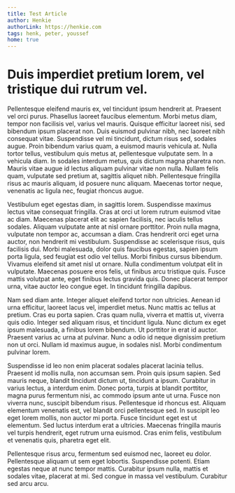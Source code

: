 ```yaml
---
title: Test Article
author: Henkie
authorLink: https://henkie.com
tags: henk, peter, youssef
home: true
---
```


# Duis imperdiet pretium lorem, vel tristique dui rutrum vel.

Pellentesque eleifend mauris ex, vel tincidunt ipsum hendrerit at. Praesent vel orci purus. Phasellus laoreet faucibus elementum. Morbi metus diam, tempor non facilisis vel, varius vel mauris. Quisque efficitur laoreet nisi, sed bibendum ipsum placerat non. Duis euismod pulvinar nibh, nec laoreet nibh consequat vitae. Suspendisse vel mi tincidunt, dictum risus sed, sodales augue. Proin bibendum varius quam, a euismod mauris vehicula at. Nulla tortor tellus, vestibulum quis metus at, pellentesque vulputate sem. In a vehicula diam. In sodales interdum metus, quis dictum magna pharetra non. Mauris vitae augue id lectus aliquam pulvinar vitae non nulla. Nullam felis quam, vulputate sed pretium at, sagittis aliquet nibh. Pellentesque fringilla risus ac mauris aliquam, id posuere nunc aliquam. Maecenas tortor neque, venenatis ac ligula nec, feugiat rhoncus augue.

Vestibulum eget egestas diam, in sagittis lorem. Suspendisse maximus lectus vitae consequat fringilla. Cras at orci ut lorem rutrum euismod vitae ac diam. Maecenas placerat elit ac sapien facilisis, nec iaculis tellus sodales. Aliquam vulputate ante at nisl ornare porttitor. Proin nulla magna, vulputate non tempor ac, accumsan a diam. Cras hendrerit orci eget urna auctor, non hendrerit mi vestibulum. Suspendisse ac scelerisque risus, quis facilisis dui. Morbi malesuada, dolor quis faucibus egestas, sapien ipsum porta ligula, sed feugiat est odio vel tellus. Morbi finibus cursus bibendum. Vivamus eleifend sit amet nisl ut ornare. Nulla condimentum volutpat elit in vulputate. Maecenas posuere eros felis, ut finibus arcu tristique quis. Fusce mattis volutpat ante, eget finibus lectus gravida quis. Donec placerat tempor urna, vitae auctor leo congue eget. In tincidunt fringilla dapibus.

Nam sed diam ante. Integer aliquet eleifend tortor non ultricies. Aenean id urna efficitur, laoreet lacus vel, imperdiet metus. Nunc mattis ac tellus at pretium. Cras eu porta sapien. Cras quam nulla, viverra et mattis ut, viverra quis odio. Integer sed aliquam risus, et tincidunt ligula. Nunc dictum ex eget ipsum malesuada, a finibus lorem bibendum. Ut porttitor in erat id auctor. Praesent varius ac urna at pulvinar. Nunc a odio id neque dignissim pretium non ut orci. Nullam id maximus augue, in sodales nisl. Morbi condimentum pulvinar lorem.

Suspendisse id leo non enim placerat sodales placerat lacinia tellus. Praesent id mollis nulla, non accumsan sem. Proin quis ipsum sapien. Sed mauris neque, blandit tincidunt dictum ut, tincidunt a ipsum. Curabitur in varius lectus, a interdum enim. Donec porta, turpis at blandit porttitor, magna purus fermentum nisi, ac commodo ipsum ante ut urna. Fusce non viverra nunc, suscipit bibendum risus. Pellentesque id rhoncus est. Aliquam elementum venenatis est, vel blandit orci pellentesque sed. In suscipit leo eget lorem mollis, non auctor mi porta. Fusce tincidunt eget est ut elementum. Sed luctus interdum erat a ultricies. Maecenas fringilla mauris vel turpis hendrerit, eget rutrum urna euismod. Cras enim felis, vestibulum et venenatis quis, pharetra eget elit.

Pellentesque risus arcu, fermentum sed euismod nec, laoreet eu dolor. Pellentesque aliquam ut sem eget lobortis. Suspendisse potenti. Etiam egestas neque at nunc tempor mattis. Curabitur ipsum nulla, mattis et sodales vitae, placerat at mi. Sed congue in massa vel vestibulum. Curabitur sed arcu arcu.
